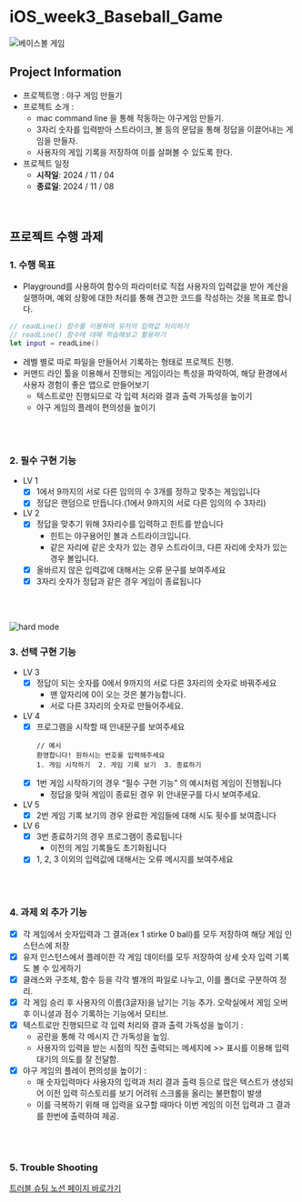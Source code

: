 # iOS_week3_Baseball_Game

![베이스볼 게임](https://sabrbaseballgaming.com/wp-content/uploads/2024/02/pure-stat_baseball2a.jpg)


## Project Information
  - 프로젝트명 : 야구 게임 만들기
  - 프로젝트 소개 :
    - mac command line 을 통해 작동하는 야구게임 만들기.
    - 3자리 숫자를 입력받아 스트라이크, 볼 등의 문답을 통해 정답을 이끌어내는 게임을 만들자.
    - 사용자의 게임 기록을 저장하여 이를 살펴볼 수 있도록 한다.
  - 프로젝트 일정
    - **시작일**: 2024 / 11 / 04
    - **종료일**: 2024 / 11 / 08
<br><br><br>

## 프로젝트 수행 과제
### 1. 수행 목표 
  - Playground를 사용하여 함수의 파라미터로 직접 사용자의 입력값을 받아 계산을 실행하며, 예외 상황에 대한 처리를 통해 견고한 코드를 작성하는 것을 목표로 합니다.   
```swift
// readLine() 함수를 이용하여 유저의 입력값 처리하기
// readLine() 함수에 대해 학습해보고 활용하기
let input = readLine()
```
  - 레벨 별로 따로 파일을 만들어서 기록하는 형태로 프로젝트 진행.
  - 커맨드 라인 툴을 이용해서 진행되는 게임이라는 특성을 파악하여, 해당 환경에서 사용자 경험이 좋은 앱으로 만들어보기
    + 텍스트로만 진행되므로 각 입력 처리와 결과 출력 가독성을 높이기
    + 야구 게임의 플레이 편의성을 높이기

<br><br>

### 2. 필수 구현 기능
  - LV 1
    + [x] 1에서 9까지의 서로 다른 임의의 수 3개를 정하고 맞추는 게임입니다
    + [x] 정답은 랜덤으로 만듭니다.(1에서 9까지의 서로 다른 임의의 수 3자리)
  - LV 2
    + [x] 정답을 맞추기 위해 3자리수를 입력하고 힌트를 받습니다
      - 힌트는 야구용어인 볼과 스트라이크입니다.
      - 같은 자리에 같은 숫자가 있는 경우 스트라이크, 다른 자리에 숫자가 있는 경우 볼입니다.
    + [x] 올바르지 않은 입력값에 대해서는 오류 문구를 보여주세요
    + [x] 3자리 숫자가 정답과 같은 경우 게임이 종료됩니다
  
<br><br>

![hard mode](https://staticdelivery.nexusmods.com/mods/5113/images/headers/229_1676449560.jpg)

### 3. 선택 구현 기능
  - LV 3
    + [x] 정답이 되는 숫자를 0에서 9까지의 서로 다른 3자리의 숫자로 바꿔주세요
      - 맨 앞자리에 0이 오는 것은 불가능합니다.
      - 서로 다른 3자리의 숫자로 만들어주세요.
  - LV 4
    + [x] 프로그램을 시작할 때 안내문구를 보여주세요
      ```
      // 예시
      환영합니다! 원하시는 번호를 입력해주세요
      1. 게임 시작하기  2. 게임 기록 보기  3. 종료하기
      ```
    + [x] 1번 게임 시작하기의 경우 “필수 구현 기능” 의 예시처럼 게임이 진행됩니다
      - 정답을 맞혀 게임이 종료된 경우 위 안내문구를 다시 보여주세요.
  - LV 5
    + [x] 2번 게임 기록 보기의 경우 완료한 게임들에 대해 시도 횟수를 보여줍니다
  - LV 6
    + [x] 3번 종료하기의 경우 프로그램이 종료됩니다
      - 이전의 게임 기록들도 초기화됩니다
    + [x] 1, 2, 3 이외의 입력값에 대해서는 오류 메시지를 보여주세요

<br><br>

### 4. 과제 외 추가 기능
  - [x] 각 게임에서 숫자입력과 그 결과(ex 1 stirke 0 ball)를 모두 저장하여 해당 게임 인스턴스에 저장
  - [x] 유저 인스턴스에서 플레이한 각 게임 데이터를 모두 저장하여 상세 숫자 입력 기록도 볼 수 있게하기
  - [x] 클래스와 구조체, 함수 등을 각각 별개의 파일로 나누고, 이를 폴더로 구분하여 정리.
  - [x] 각 게임 승리 후 사용자의 이름(3글자)을 남기는 기능 추가. 오락실에서 게임 오버 후 이니셜과 점수 기록하는 기능에서 모티브.
  - [x] 텍스트로만 진행되므로 각 입력 처리와 결과 출력 가독성을 높이기 :
    + 공란을 통해 각 메시지 간 가독성을 높임.
    + 사용자의 입력을 받는 시점의 직전 출력되는 메세지에 >> 표시를 이용해 입력 대기의 의도를 잘 전달함.
  - [x] 야구 게임의 플레이 편의성을 높이기 :
    + 매 숫자입력마다 사용자의 입력과 처리 결과 출력 등으로 많은 텍스트가 생성되어 이전 입력 히스토리를 보기 어려워 스크롤을 올리는 불편함이 발생
    + 이를 극복하기 위해 매 입력을 요구할 때마다 이번 게임의 이전 입력과 그 결과를 한번에 출력하여 제공.

<br><br>

### 5. Trouble Shooting
[트러블 슈팅 노션 페이지 바로가기](https://seongto.notion.site/241104_-134a2764a657804cb5a3d538b794a30f?pvs=4)




      
